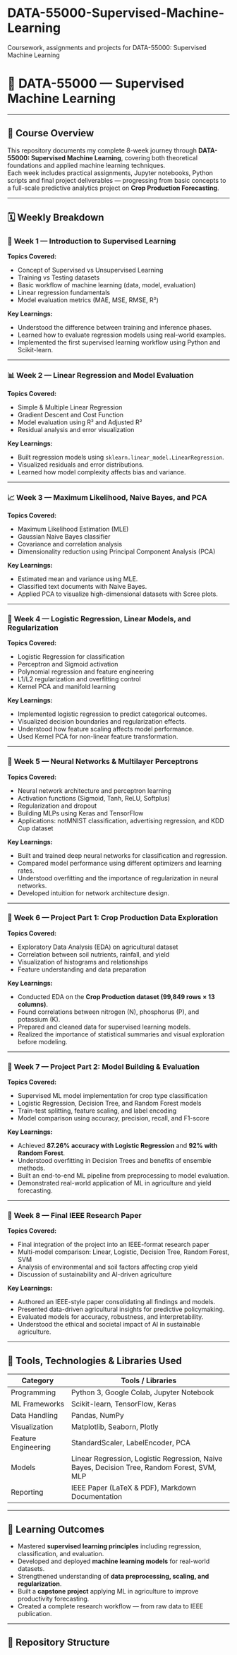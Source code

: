 # DATA-55000-Supervised-Machine-Learning
Coursework, assignments and projects for DATA-55000: Supervised Machine Learning 
# 🧠 DATA-55000 — Supervised Machine Learning 
---

## 📘 Course Overview
This repository documents my complete 8-week journey through **DATA-55000: Supervised Machine Learning**, covering both theoretical foundations and applied machine learning techniques.  
Each week includes practical assignments, Jupyter notebooks, Python scripts and final project deliverables — progressing from basic concepts to a full-scale predictive analytics project on 
**Crop Production Forecasting**.

---

## 🗓️ Weekly Breakdown

### 🧩 **Week 1 — Introduction to Supervised Learning**
**Topics Covered:**
- Concept of Supervised vs Unsupervised Learning  
- Training vs Testing datasets  
- Basic workflow of machine learning (data, model, evaluation)  
- Linear regression fundamentals  
- Model evaluation metrics (MAE, MSE, RMSE, R²)

**Key Learnings:**
- Understood the difference between training and inference phases.  
- Learned how to evaluate regression models using real-world examples.  
- Implemented the first supervised learning workflow using Python and Scikit-learn.  

---

### 📊 **Week 2 — Linear Regression and Model Evaluation**
**Topics Covered:**
- Simple & Multiple Linear Regression  
- Gradient Descent and Cost Function  
- Model evaluation using R² and Adjusted R²  
- Residual analysis and error visualization  

**Key Learnings:**
- Built regression models using `sklearn.linear_model.LinearRegression`.  
- Visualized residuals and error distributions.  
- Learned how model complexity affects bias and variance.  

---

### 📈 **Week 3 — Maximum Likelihood, Naive Bayes, and PCA**
**Topics Covered:**
- Maximum Likelihood Estimation (MLE)  
- Gaussian Naive Bayes classifier  
- Covariance and correlation analysis  
- Dimensionality reduction using Principal Component Analysis (PCA)

**Key Learnings:**
- Estimated mean and variance using MLE.  
- Classified text documents with Naive Bayes.  
- Applied PCA to visualize high-dimensional datasets with Scree plots.  

---

### 🔢 **Week 4 — Logistic Regression, Linear Models, and Regularization**
**Topics Covered:**
- Logistic Regression for classification  
- Perceptron and Sigmoid activation  
- Polynomial regression and feature engineering  
- L1/L2 regularization and overfitting control  
- Kernel PCA and manifold learning  

**Key Learnings:**
- Implemented logistic regression to predict categorical outcomes.  
- Visualized decision boundaries and regularization effects.  
- Understood how feature scaling affects model performance.  
- Used Kernel PCA for non-linear feature transformation.  

---

### 🤖 **Week 5 — Neural Networks & Multilayer Perceptrons**
**Topics Covered:**
- Neural network architecture and perceptron learning  
- Activation functions (Sigmoid, Tanh, ReLU, Softplus)  
- Regularization and dropout  
- Building MLPs using Keras and TensorFlow  
- Applications: notMNIST classification, advertising regression, and KDD Cup dataset  

**Key Learnings:**
- Built and trained deep neural networks for classification and regression.  
- Compared model performance using different optimizers and learning rates.  
- Understood overfitting and the importance of regularization in neural networks.  
- Developed intuition for network architecture design.  

---

### 🌾 **Week 6 — Project Part 1: Crop Production Data Exploration**
**Topics Covered:**
- Exploratory Data Analysis (EDA) on agricultural dataset  
- Correlation between soil nutrients, rainfall, and yield  
- Visualization of histograms and relationships  
- Feature understanding and data preparation  

**Key Learnings:**
- Conducted EDA on the **Crop Production dataset (99,849 rows × 13 columns)**.  
- Found correlations between nitrogen (N), phosphorus (P), and potassium (K).  
- Prepared and cleaned data for supervised learning models.  
- Realized the importance of statistical summaries and visual exploration before modeling.  

---

### 🌱 **Week 7 — Project Part 2: Model Building & Evaluation**
**Topics Covered:**
- Supervised ML model implementation for crop type classification  
- Logistic Regression, Decision Tree, and Random Forest models  
- Train-test splitting, feature scaling, and label encoding  
- Model comparison using accuracy, precision, recall, and F1-score  

**Key Learnings:**
- Achieved **87.26% accuracy with Logistic Regression** and **92% with Random Forest**.  
- Understood overfitting in Decision Trees and benefits of ensemble methods.  
- Built an end-to-end ML pipeline from preprocessing to model evaluation.  
- Demonstrated real-world application of ML in agriculture and yield forecasting.  

---

### 📄 **Week 8 — Final IEEE Research Paper**
**Topics Covered:**
- Final integration of the project into an IEEE-format research paper  
- Multi-model comparison: Linear, Logistic, Decision Tree, Random Forest, SVM  
- Analysis of environmental and soil factors affecting crop yield  
- Discussion of sustainability and AI-driven agriculture  

**Key Learnings:**
- Authored an IEEE-style paper consolidating all findings and models.  
- Presented data-driven agricultural insights for predictive policymaking.  
- Evaluated models for accuracy, robustness, and interpretability.  
- Understood the ethical and societal impact of AI in sustainable agriculture.  

---

## 🧮 Tools, Technologies & Libraries Used
| Category | Tools / Libraries |
|-----------|-------------------|
| Programming | Python 3, Google Colab, Jupyter Notebook |
| ML Frameworks | Scikit-learn, TensorFlow, Keras |
| Data Handling | Pandas, NumPy |
| Visualization | Matplotlib, Seaborn, Plotly |
| Feature Engineering | StandardScaler, LabelEncoder, PCA |
| Models | Linear Regression, Logistic Regression, Naive Bayes, Decision Tree, Random Forest, SVM, MLP |
| Reporting | IEEE Paper (LaTeX & PDF), Markdown Documentation |

---

## 🧭 Learning Outcomes
- Mastered **supervised learning principles** including regression, classification, and evaluation.  
- Developed and deployed **machine learning models** for real-world datasets.  
- Strengthened understanding of **data preprocessing, scaling, and regularization**.  
- Built a **capstone project** applying ML in agriculture to improve productivity forecasting.  
- Created a complete research workflow — from raw data to IEEE publication.

---

## 📂 Repository Structure

